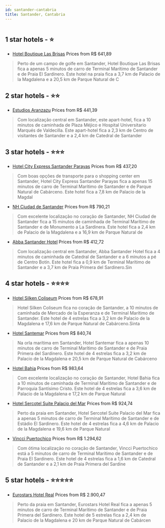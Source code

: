 ```yaml
---
id: santander-cantabria
title: Santander, Cantabria
---
```


<center><img src="https://i.travelapi.com/hotels/1000000/920000/915900/915811/79a8dd9d_z.jpg" alt="" /></center>


##  1 star hotels - ⭐️

-    [Hotel Boutique Las Brisas](https://www.hurb.com/br/aud/https://www.hurb.com/br/hotels/santander/hotel-boutique-las-brisas-HT-4SBY?cmp=18055) Prices from R$ 641,89
   > Perto de um campo de golfe em Santander, Hotel Boutique Las Brisas fica a apenas 5 minutos de carro de Terminal Marítimo de Santander e de Praia El Sardinero.  Este hotel na praia fica a 3,7 km de Palacio de la Magdalena e a 20,5 km de Parque Natural de C

##  2 star hotels - ⭐️⭐️

-    [Estudios Aranzazu](https://www.hurb.com/br/aud/https://www.hurb.com/br/hotels/santander/estudios-aranzazu-HT-YI4H?cmp=18055) Prices from R$ 441,39
   > Com localização central em Santander, este apart-hotel, fica a 10 minutos de caminhada de Plaza Méjico e Hospital Universitario Marqués de Valdecilla.  Este apart-hotel fica a 2,3 km de Centro de visitantes de Santander e a 2,4 km de Catedral de Santander

##  3 star hotels - ⭐️⭐️⭐️

-    [Hotel City Express Santander Parayas](https://www.hurb.com/br/aud/https://www.hurb.com/br/hotels/santander/hotel-city-express-santander-parayas-HT-71SY?cmp=18055) Prices from R$ 437,20
   > Com boas opções de transporte para o shopping center em Santander, Hotel City Express Santander Parayas fica a apenas 15 minutos de carro de Terminal Marítimo de Santander e de Parque Natural de Cabárceno.  Este hotel fica a 7,8 km de Palacio de la Magdal
-    [NH Ciudad de Santander](https://www.hurb.com/br/aud/https://www.hurb.com/br/hotels/santander/nh-ciudad-de-santander-HT-6CHS?cmp=18055) Prices from R$ 790,21
   > Com excelente localização no coração de Santander, NH Ciudad de Santander fica a 15 minutos de caminhada de Terminal Marítimo de Santander e de Monumento a La Sardinera.  Este hotel fica a 2,4 km de Palacio de la Magdalena e a 16,9 km de Parque Natural de
-    [Abba Santander Hotel](https://www.hurb.com/br/aud/https://www.hurb.com/br/hotels/santander/abba-santander-hotel-HT-WWFS?cmp=18055) Prices from R$ 412,72
   > Com localização central em Santander, Abba Santander Hotel fica a 4 minutos de caminhada de Catedral de Santander e a 6 minutos a pé de Centro Botín.  Este hotel fica a 0,9 km de Terminal Marítimo de Santander e a 3,7 km de Praia Primera del Sardinero.Sin

##  4 star hotels - ⭐️⭐️⭐️⭐️

-    [Hotel Silken Coliseum](https://www.hurb.com/br/aud/https://www.hurb.com/br/hotels/santander/hotel-silken-coliseum-HT-R2RW?cmp=18055) Prices from R$ 678,91
   > Hotel Silken Coliseum fica no coração de Santander, a 10 minutos de caminhada de Mercado de la Esperanza e de Terminal Marítimo de Santander.  Este hotel de 4 estrelas fica a 3,2 km de Palacio de la Magdalena e 17,6 km de Parque Natural de Cabárceno.Sinta
-    [Hotel Santemar](https://www.hurb.com/br/aud/https://www.hurb.com/br/hotels/santander/hotel-santemar-HT-RNI3?cmp=18055) Prices from R$ 840,74
   > Na orla marítima em Santander, Hotel Santemar fica a apenas 10 minutos de carro de Terminal Marítimo de Santander e de Praia Primera del Sardinero.  Este hotel de 4 estrelas fica a 3,2 km de Palacio de la Magdalena e 20,5 km de Parque Natural de Cabárceno
-    [Hotel Bahia](https://www.hurb.com/br/aud/https://www.hurb.com/br/hotels/santander/hotel-bahia-HT-IADX?cmp=18055) Prices from R$ 983,64
   > Com excelente localização no coração de Santander, Hotel Bahia fica a 10 minutos de caminhada de Terminal Marítimo de Santander e de Parroquia Santísimo Cristo.  Este hotel de 4 estrelas fica a 3,6 km de Palacio de la Magdalena e 17,2 km de Parque Natural
-    [Hotel Sercotel Suite Palacio del Mar](https://www.hurb.com/br/aud/https://www.hurb.com/br/hotels/santander/hotel-sercotel-suite-palacio-del-mar-HT-73N6?cmp=18055) Prices from R$ 924,74
   > Perto da praia em Santander, Hotel Sercotel Suite Palacio del Mar fica a apenas 5 minutos de carro de Terminal Marítimo de Santander e de Estádio El Sardinero.  Este hotel de 4 estrelas fica a 4,6 km de Palacio de la Magdalena e 19,6 km de Parque Natural 
-    [Vincci Puertochico](https://www.hurb.com/br/aud/https://www.hurb.com/br/hotels/santander/vincci-puertochico-HT-7HHA?cmp=18055) Prices from R$ 1.294,62
   > Com ótima localização no coração de Santander, Vincci Puertochico está a 5 minutos de carro de Terminal Marítimo de Santander e de Praia El Sardinero.  Este hotel de 4 estrelas fica a 1,6 km de Catedral de Santander e a 2,1 km de Praia Primera del Sardine

##  5 star hotels - ⭐️⭐️⭐️⭐️⭐️

-    [Eurostars Hotel Real](https://www.hurb.com/br/aud/https://www.hurb.com/br/hotels/santander/eurostars-hotel-real-HT-X87H?cmp=18055) Prices from R$ 2.900,47
   > Perto da praia em Santander, Eurostars Hotel Real fica a apenas 5 minutos de carro de Terminal Marítimo de Santander e de Praia Primera del Sardinero.  Este hotel de 5 estrelas fica a 2,4 km de Palacio de la Magdalena e 20 km de Parque Natural de Cabárcen
